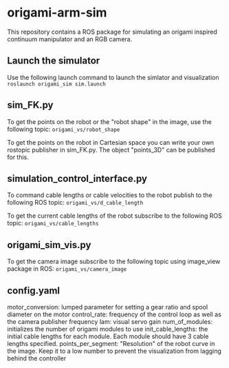 # origami-arm-sim
This repository contains a ROS package for simulating an origami inspired continuum manipulator and an RGB camera.


## Launch the simulator
Use the following launch command to launch the simlator and visualization
```roslaunch origami_sim sim.launch```


## sim_FK.py
To get the points on the robot or the "robot shape" in the image, use the following topic:
```origami_vs/robot_shape```

To get the points on the robot in Cartesian space you can write your own rostopic publisher in sim_FK.py. The object "points_3D" can be published for this.

## simulation_control_interface.py
To command cable lengths or cable velocities to the robot publish to the following ROS topic:
```origami_vs/d_cable_length```

To get the current cable lengths of the robot subscribe to the following ROS topic:
```origami_vs/cable_lengths```

## origami_sim_vis.py
To get the camera image subscribe to the following topic using image_view package in ROS:
```origami_vs/camera_image```

## config.yaml
motor_conversion: lumped parameter for setting a gear ratio and spool diameter on the motor
control_rate: frequency of the control loop as well as the camera publisher frequency
lam: visual servo gain
num_of_modules: initializes the number of origami modules to use
init_cable_lengths: the initial cable lengths for each module. Each module should have 3 cable lengths specified.
points_per_segment: "Resolution" of the robot curve in the image. Keep it to a low number to prevent the visualization from lagging behind the controller

